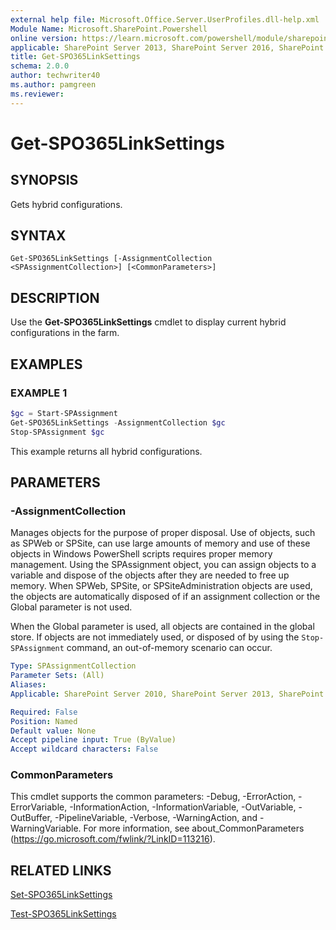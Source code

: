 ```yaml
---
external help file: Microsoft.Office.Server.UserProfiles.dll-help.xml
Module Name: Microsoft.SharePoint.Powershell
online version: https://learn.microsoft.com/powershell/module/sharepoint-server/get-spo365linksettings
applicable: SharePoint Server 2013, SharePoint Server 2016, SharePoint Server 2019
title: Get-SPO365LinkSettings
schema: 2.0.0
author: techwriter40
ms.author: pamgreen
ms.reviewer:
---
```


# Get-SPO365LinkSettings

## SYNOPSIS
Gets hybrid configurations.

## SYNTAX

```
Get-SPO365LinkSettings [-AssignmentCollection <SPAssignmentCollection>] [<CommonParameters>]
```

## DESCRIPTION
Use the **Get-SPO365LinkSettings** cmdlet to display current hybrid configurations in the farm.

## EXAMPLES

### EXAMPLE 1
```powershell
$gc = Start-SPAssignment
Get-SPO365LinkSettings -AssignmentCollection $gc
Stop-SPAssignment $gc
```

This example returns all hybrid configurations.

## PARAMETERS

### -AssignmentCollection
Manages objects for the purpose of proper disposal.
Use of objects, such as SPWeb or SPSite, can use large amounts of memory and use of these objects in Windows PowerShell scripts requires proper memory management.
Using the SPAssignment object, you can assign objects to a variable and dispose of the objects after they are needed to free up memory.
When SPWeb, SPSite, or SPSiteAdministration objects are used, the objects are automatically disposed of if an assignment collection or the Global parameter is not used.

When the Global parameter is used, all objects are contained in the global store.
If objects are not immediately used, or disposed of by using the `Stop-SPAssignment` command, an out-of-memory scenario can occur.

```yaml
Type: SPAssignmentCollection
Parameter Sets: (All)
Aliases: 
Applicable: SharePoint Server 2010, SharePoint Server 2013, SharePoint Server 2016, SharePoint Server 2019

Required: False
Position: Named
Default value: None
Accept pipeline input: True (ByValue)
Accept wildcard characters: False
```

### CommonParameters
This cmdlet supports the common parameters: -Debug, -ErrorAction, -ErrorVariable, -InformationAction, -InformationVariable, -OutVariable, -OutBuffer, -PipelineVariable, -Verbose, -WarningAction, and -WarningVariable.
For more information, see about_CommonParameters (https://go.microsoft.com/fwlink/?LinkID=113216).

## RELATED LINKS

[Set-SPO365LinkSettings](Set-SPO365LinkSettings.md)

[Test-SPO365LinkSettings](Test-SPO365LinkSettings.md)
